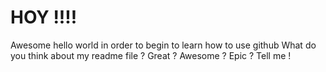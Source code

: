# HOY !!!!
Awesome hello world in order to begin to learn how to use github
What do you think about my readme file ? Great ? Awesome ? Epic ? Tell me !
